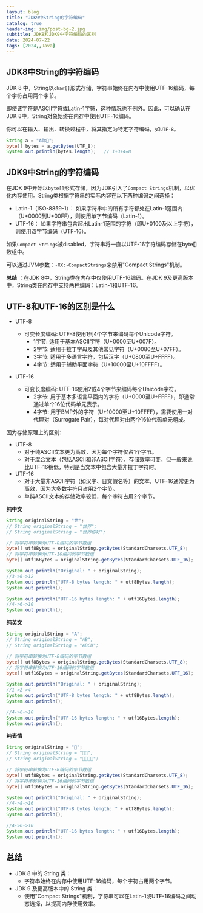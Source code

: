 ```yaml
---
layout: blog
title: "JDK9中String的字符编码"
catalog: true
header-img: img/post-bg-2.jpg
subtitle: JDK8和JDK9中字符编码的区别
date: 2024-07-22
tags: [2024,,Java]
---
```


## JDK8中String的字符编码
JDK 8 中，String以`char[]`形式存储，字符串始终在内存中使用UTF-16编码，每个字符占用两个字节。

即使该字符是ASCII字符或Latin-1字符，这种情况也不例外。因此，可以确认在JDK 8中，String对象始终在内存中使用UTF-16编码。

你可以在输入、输出、转换过程中，将其指定为特定字符编码，如`UTF-8`。
```Java
String a = "A你🚗";
byte[] bytes = a.getBytes(UTF_8);
System.out.println(bytes.length);   // 1+3+4=8
```

## JDK9中String的字符编码
在JDK 9中开始以`byte[]`形式存储，因为JDK引入了`Compact Strings`机制，以优化内存使用。String类根据字符串的实际内容在以下两种编码之间选择：

+ Latin-1（ISO-8859-1）： 如果字符串中的所有字符都处在Latin-1范围内（U+0000到U+00FF），则使用单字节编码（Latin-1）。
+ UTF-16： 如果字符串包含超出Latin-1范围的字符（即U+0100及以上字符），则使用双字节编码（UTF-16）。

如果`Compact Strings`被disabled，字符串将一直以UTF-16字符编码存储在byte[]数组中。

可以通过JVM参数：`-XX:-CompactStrings`来禁用"Compact Strings"机制。

**总结** ：在JDK 8中，String类在内存中仅使用UTF-16编码。在JDK 9及更高版本中，String类在内存中支持两种编码：Latin-1和UTF-16。

## UTF-8和UTF-16的区别是什么
+ UTF-8
    + 可变长度编码: UTF-8使用1到4个字节来编码每个Unicode字符。
        + 1字节: 适用于基本ASCII字符（U+0000至U+007F）。
        + 2字节: 适用于拉丁字母及其他常见字符（U+0080至U+07FF）。
        + 3字节: 适用于多语言字符，包括汉字（U+0800至U+FFFF）。
        + 4字节: 适用于辅助平面字符（U+10000至U+10FFFF）。

+ UTF-16
    + 可变长度编码: UTF-16使用2或4个字节来编码每个Unicode字符。
        + 2字节: 用于基本多语言平面内的字符（U+0000至U+FFFF），即通常通过单个16位代码单元表示。
        + 4字节: 用于BMP外的字符（U+10000至U+10FFFF），需要使用一对代理对（Surrogate Pair），每对代理对由两个16位代码单元组成。

因为存储原理上的区别:
+ UTF-8
    + 对于纯ASCII文本更为高效，因为每个字符仅占1个字节。
    + 对于混合文本（包括ASCII和非ASCII字符），存储效率可变，但一般来说比UTF-16稍低，特别是当文本中包含大量非拉丁字符时。
+ UTF-16
    + 对于大量非ASCII字符（如汉字、日文假名等）的文本，UTF-16通常更为高效，因为大多数字符只占用2个字节。
    + 单纯ASCII文本的存储效率较低，每个字符占用2个字节。

**纯中文**
```Java
String originalString = "世";
// String originalString = "世界";
// String originalString = "世界你好";

// 将字符串转换为UTF-8编码的字节数组
byte[] utf8Bytes = originalString.getBytes(StandardCharsets.UTF_8);
// 将字符串转换为UTF-16编码的字节数组
byte[] utf16Bytes = originalString.getBytes(StandardCharsets.UTF_16);

System.out.println("Original: " + originalString);  
//3->6->12
System.out.println("UTF-8 bytes length: " + utf8Bytes.length); 
System.out.println();

System.out.println("UTF-16 bytes length: " + utf16Bytes.length);
//4->6->10
System.out.println();
```
**纯英文**
```Java
String originalString = "A";
// String originalString = "AB";
// String originalString = "ABCD";

// 将字符串转换为UTF-8编码的字节数组
byte[] utf8Bytes = originalString.getBytes(StandardCharsets.UTF_8);
// 将字符串转换为UTF-16编码的字节数组
byte[] utf16Bytes = originalString.getBytes(StandardCharsets.UTF_16);

System.out.println("Original: " + originalString);
//1->2->4
System.out.println("UTF-8 bytes length: " + utf8Bytes.length);
System.out.println();

//4->6->10
System.out.println("UTF-16 bytes length: " + utf16Bytes.length);
System.out.println();
```
**纯表情**
```Java
String originalString = "🚗";
// String originalString = "🚗😊";
// String originalString = "🚗😊😭🔥";

// 将字符串转换为UTF-8编码的字节数组
byte[] utf8Bytes = originalString.getBytes(StandardCharsets.UTF_8);
// 将字符串转换为UTF-16编码的字节数组
byte[] utf16Bytes = originalString.getBytes(StandardCharsets.UTF_16);

System.out.println("Original: " + originalString);
//4->8->16
System.out.println("UTF-8 bytes length: " + utf8Bytes.length);
System.out.println();

//4->6->10
System.out.println("UTF-16 bytes length: " + utf16Bytes.length);
System.out.println();
```


## 总结
+ JDK 8 中的 String 类：
    + 字符串始终在内存中使用UTF-16编码，每个字符占用两个字节。
+ JDK 9 及更高版本中的 String 类：
    + 使用"Compact Strings"机制，字符串可以在Latin-1或UTF-16编码之间动态选择，以提高内存使用效率。

